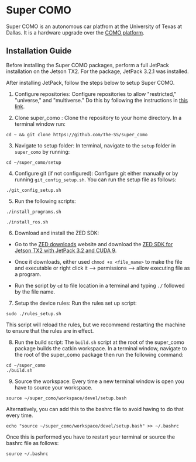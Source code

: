 # Super COMO
Super COMO is an autonomous car platfrom at the University of Texas at Dallas. It is a hardware upgrade over the [COMO platform](https://github.com/TSummersLab/como).

## Installation Guide

Before installing the Super COMO packages, perform a full JetPack installation on the Jetson TX2. For the package, JetPack 3.2.1 was installed. 

After installing JetPack, follow the steps below to setup Super COMO.

1. Configure repositories:
Configure repositories to allow "restricted," "universe," and "multiverse." Do this by following the instructions in [this link](https://help.ubuntu.com/community/Repositories/Ubuntu).

2. Clone super_como :
Clone the repository to your home directory. In a terminal window run:
```
cd ~ && git clone https://github.com/The-SS/super_como
```

3. Navigate to setup folder:
In terminal, navigate to the `setup` folder in `super_como` by running:
``` 
cd ~/super_como/setup
```

4. Configure git (if not configured):
Configure git either manually or by running `git_config_setup.sh`. You can run the setup file as follows:
```
./git_config_setup.sh
```

5. Run the following scripts:
```
./install_programs.sh

./install_ros.sh

```

6. Download and install the ZED SDK:
- Go to the [ZED downloads](https://www.stereolabs.com/developers/release/#sdkdownloads_anchor) website and download the [ZED SDK for Jetson TX2 with JetPack 3.2 and CUDA 9](https://download.stereolabs.com/zedsdk/2.7/tegrax2).

- Once it downloads, either used `chmod +x <file_name>` to make the file and executable or right click it --> permissions --> allow executing file as a program.

- Run the script by `cd` to file location in a terminal and typing `./` followed by the file name.

7. Setup the device rules:
Run the rules set up script:
```
sudo ./rules_setup.sh
```

This script will reload the rules, but we recommend restarting the machine to ensure that the rules are in effect.

8. Run the build script:
The `build.sh` script at the root of the super_como package builds the catkin workspace. In a terminal window, navigate to the root of the super_como package then run the following command:
```
cd ~/super_como
./build.sh
```

9. Source the workspace:
Every time a new terminal window is open you have to source your workspace.
```
source ~/super_como/workspace/devel/setup.bash
```
Alternatively, you can add this to the bashrc file to avoid having to do that every time.
```
echo "source ~/super_como/workspace/devel/setup.bash" >> ~/.bashrc
```
Once this is performed you have to restart your terminal or source the bashrc file as follows:
```
source ~/.bashrc
```



